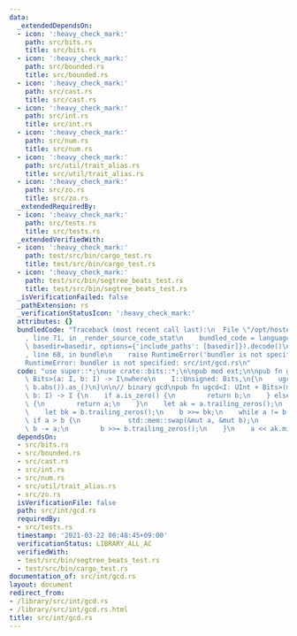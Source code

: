```yaml
---
data:
  _extendedDependsOn:
  - icon: ':heavy_check_mark:'
    path: src/bits.rs
    title: src/bits.rs
  - icon: ':heavy_check_mark:'
    path: src/bounded.rs
    title: src/bounded.rs
  - icon: ':heavy_check_mark:'
    path: src/cast.rs
    title: src/cast.rs
  - icon: ':heavy_check_mark:'
    path: src/int.rs
    title: src/int.rs
  - icon: ':heavy_check_mark:'
    path: src/num.rs
    title: src/num.rs
  - icon: ':heavy_check_mark:'
    path: src/util/trait_alias.rs
    title: src/util/trait_alias.rs
  - icon: ':heavy_check_mark:'
    path: src/zo.rs
    title: src/zo.rs
  _extendedRequiredBy:
  - icon: ':heavy_check_mark:'
    path: src/tests.rs
    title: src/tests.rs
  _extendedVerifiedWith:
  - icon: ':heavy_check_mark:'
    path: test/src/bin/cargo_test.rs
    title: test/src/bin/cargo_test.rs
  - icon: ':heavy_check_mark:'
    path: test/src/bin/segtree_beats_test.rs
    title: test/src/bin/segtree_beats_test.rs
  _isVerificationFailed: false
  _pathExtension: rs
  _verificationStatusIcon: ':heavy_check_mark:'
  attributes: {}
  bundledCode: "Traceback (most recent call last):\n  File \"/opt/hostedtoolcache/Python/3.9.2/x64/lib/python3.9/site-packages/onlinejudge_verify/documentation/build.py\"\
    , line 71, in _render_source_code_stat\n    bundled_code = language.bundle(stat.path,\
    \ basedir=basedir, options={'include_paths': [basedir]}).decode()\n  File \"/opt/hostedtoolcache/Python/3.9.2/x64/lib/python3.9/site-packages/onlinejudge_verify/languages/user_defined.py\"\
    , line 68, in bundle\n    raise RuntimeError('bundler is not specified: {}'.format(path.as_posix()))\n\
    RuntimeError: bundler is not specified: src/int/gcd.rs\n"
  code: "use super::*;\nuse crate::bits::*;\n\npub mod ext;\n\npub fn gcd<I: Int +\
    \ Bits>(a: I, b: I) -> I\nwhere\n    I::Unsigned: Bits,\n{\n    ugcd(a.abs(),\
    \ b.abs()).as_()\n}\n\n// binary gcd\npub fn ugcd<I: UInt + Bits>(mut a: I, mut\
    \ b: I) -> I {\n    if a.is_zero() {\n        return b;\n    } else if b.is_zero()\
    \ {\n        return a;\n    }\n    let ak = a.trailing_zeros();\n    a >>= ak;\n\
    \    let bk = b.trailing_zeros();\n    b >>= bk;\n    while a != b {\n       \
    \ if a > b {\n            std::mem::swap(&mut a, &mut b);\n        }\n       \
    \ b -= a;\n        b >>= b.trailing_zeros();\n    }\n    a << ak.min(bk)\n}\n"
  dependsOn:
  - src/bits.rs
  - src/bounded.rs
  - src/cast.rs
  - src/int.rs
  - src/num.rs
  - src/util/trait_alias.rs
  - src/zo.rs
  isVerificationFile: false
  path: src/int/gcd.rs
  requiredBy:
  - src/tests.rs
  timestamp: '2021-03-22 00:48:45+09:00'
  verificationStatus: LIBRARY_ALL_AC
  verifiedWith:
  - test/src/bin/segtree_beats_test.rs
  - test/src/bin/cargo_test.rs
documentation_of: src/int/gcd.rs
layout: document
redirect_from:
- /library/src/int/gcd.rs
- /library/src/int/gcd.rs.html
title: src/int/gcd.rs
---
```

